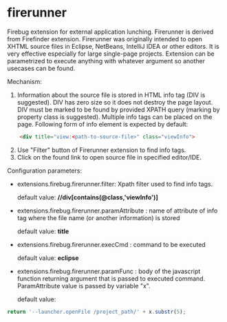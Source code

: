 firerunner
==========

Firebug extension for external application lunching. Firerunner is derived 
from Firefinder extension. Firerunner was originally intended to open 
XHTML source files in Eclipse, NetBeans, IntelliJ IDEA or other editors. 
It is very effective especially for large single-page projects. 
  Extension can be parametrized to execute anything with whatever argument so 
another usecases can be found.

Mechanism: 

1. Information about the source file is stored in HTML info tag (DIV is 
suggested). DIV has zero size so it does not destroy the page layout. DIV 
must be marked to be found by provided XPATH query (marking by property 
class is suggested). Multiple info tags can be placed on the page.
Following form of info element is expected by default:

```html
    <div title="view:<path-to-source-file>" class="viewInfo">
```
2. Use "Filter" button of Firerunner extension to find info tags.
3. Click on the found link to open source file in specified editor/IDE.


Configuration parameters:

- extensions.firebug.firerunner.filter: Xpath filter used to find info tags.

    default value: **//div[contains(@class,'viewInfo')]**


- extensions.firebug.firerunner.paramAttribute : name of attribute of info 
  tag where the file name (or another information) is stored

    default value: **title**

- extensions.firebug.firerunner.execCmd : command to be executed
    
  default value: **eclipse**

- extensions.firebug.firerunner.paramFunc : body of the javascript function 
  returning argument that is passed to executed command. ParamAttribute value
  is passed by variable "x".

    default value: 
```js
return '--launcher.openFile /project_path/' + x.substr(5);
```
